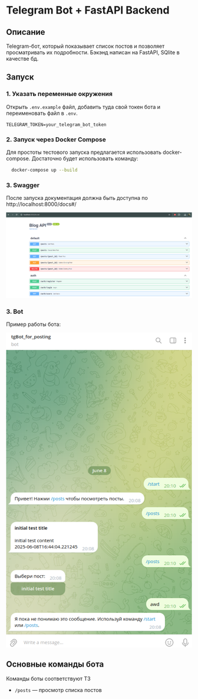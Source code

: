 # Telegram Bot + FastAPI Backend

## Описание

Telegram-бот, который показывает список постов и позволяет просматривать их подробности. Бэкэнд написан на FastAPI, SQlite в качестве бд. 


## Запуск

### 1. Указать переменные окружения

Открыть `.env.example` файл, добавить туда свой токен бота и переименовать файл в `.env`.

```
TELEGRAM_TOKEN=your_telegram_bot_token
```

### 2. Запуск через Docker Compose
Для простоты тестового запуска предлагается использовать docker-compose. Достаточно будет использовать команду:

```bash
  docker-compose up --build
```

### 3. Swagger 
После запуска документация должна быть доступна по http://localhost:8000/docs#/ 

![Пример](https://github.com/Ermachok/TGbot_for_posting/blob/main/pictures/Screenshot%20from%202025-06-08%2020-22-17.png)

### 3. Bot
Пример работы бота:

![Пример](https://github.com/Ermachok/TGbot_for_posting/blob/main/pictures/Screenshot%20from%202025-06-08%2020-12-01.png)


## Основные команды бота
Команды боты соответствуют ТЗ
- `/posts` — просмотр списка постов
